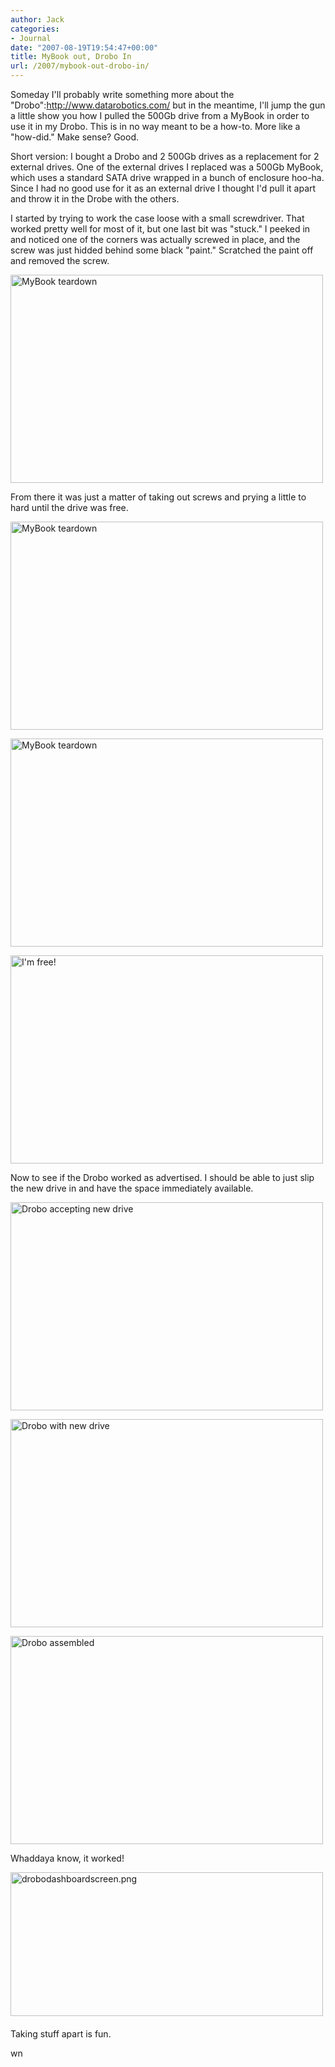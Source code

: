 ```yaml
---
author: Jack
categories:
- Journal
date: "2007-08-19T19:54:47+00:00"
title: MyBook out, Drobo In
url: /2007/mybook-out-drobo-in/
---
```


Someday I'll probably write something more about the "Drobo":http://www.datarobotics.com/ but in the meantime, I'll jump the gun a little show you how I pulled the 500Gb drive from a MyBook in order to use it in my Drobo. This is in no way meant to be a how-to. More like a "how-did." Make sense? Good. 

Short version: I bought a Drobo and 2 500Gb drives as a replacement for 2 external drives. One of the external drives I replaced was a 500Gb MyBook, which uses a standard SATA drive wrapped in a bunch of enclosure hoo-ha. Since I had no good use for it as an external drive I thought I'd pull it apart and throw it in the Drobe with the others. 

I started by trying to work the case loose with a small screwdriver. That worked pretty well for most of it, but one last bit was "stuck." I peeked in and noticed one of the corners was actually screwed in place, and the screw was just hidded behind some black "paint." Scratched the paint off and removed the screw. 

[<img src="https://farm2.static.flickr.com/1165/1176828016_c41d59c06d.jpg" width="500" height="333" alt="MyBook teardown" />][1] 

From there it was just a matter of taking out screws and prying a little to hard until the drive was free. 

[<img src="https://farm2.static.flickr.com/1229/1176828410_995517ceef.jpg" width="500" height="333" alt="MyBook teardown" />][2] 

[<img src="https://farm2.static.flickr.com/1235/1176829748_6b01cb8495.jpg" width="500" height="333" alt="MyBook teardown" />][3] 

[<img src="https://farm2.static.flickr.com/1397/1175973807_8e67bf7aed.jpg" width="500" height="333" alt="I'm free!" />][4] 

Now to see if the Drobo worked as advertised. I should be able to just slip the new drive in and have the space immediately available. 

[<img src="https://farm2.static.flickr.com/1030/1176830582_42657df41e.jpg" width="500" height="333" alt="Drobo accepting new drive" />][5] 

[<img src="https://farm2.static.flickr.com/1263/1176830994_74b3b7fb46.jpg" width="500" height="333" alt="Drobo with new drive" />][6] 

[<img src="https://farm2.static.flickr.com/1438/1175974957_194a84b7fa.jpg" width="500" height="333" alt="Drobo assembled" />][7] 

Whaddaya know, it worked! 

<span class="mt-enclosure mt-enclosure-image"><a href="files/Drobo%20DashboardScreenSnapz001.png"><img alt="drobodashboardscreen.png" src="/files/Drobo DashboardScreenSnapz001-thumb-500x230.png" width="500" height="230" class="mt-image-left" style="float: left; margin: 0 20px 20px 0;" /></a></span> 

Taking stuff apart is fun. 

wn

 [1]: http://www.flickr.com/photos/jbaty/1176828016/ "Photo Sharing"
 [2]: http://www.flickr.com/photos/jbaty/1176828410/ "Photo Sharing"
 [3]: http://www.flickr.com/photos/jbaty/1176829748/ "Photo Sharing"
 [4]: http://www.flickr.com/photos/jbaty/1175973807/ "Photo Sharing"
 [5]: http://www.flickr.com/photos/jbaty/1176830582/ "Photo Sharing"
 [6]: http://www.flickr.com/photos/jbaty/1176830994/ "Photo Sharing"
 [7]: http://www.flickr.com/photos/jbaty/1175974957/ "Photo Sharing"